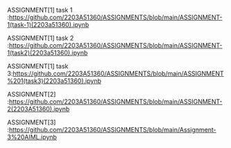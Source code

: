 ASSIGNMENT[1] task 1 :https://github.com/2203A51360/ASSIGNMENTS/blob/main/ASSIGNMENT-1(task-1)(2203a51360).ipynb

ASSIGNMENT[1] task 2 :https://github.com/2203A51360/ASSIGNMENTS/blob/main/ASSIGNMENT-1(task2)(2203a51360).ipynb

ASSIGNMENT[1] task 3:https://github.com/2203A51360/ASSIGNMENTS/blob/main/ASSIGNMENT%201(task3)(2203a51360).ipynb

ASSIGNMENT[2] :https://github.com/2203A51360/ASSIGNMENTS/blob/main/ASSIGNMENT-2(2203A51360).ipynb

ASSIGNMENT[3] :https://github.com/2203A51360/ASSIGNMENTS/blob/main/Assignment-3%20AIML.ipynb
